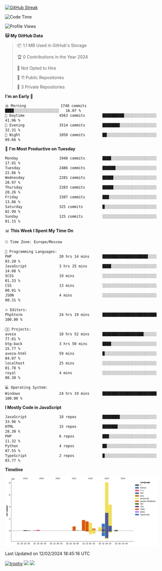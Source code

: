 [![GitHub Streak](https://github-readme-streak-stats.herokuapp.com/?user=yogik10)](https://git.io/streak-stats)
<!--START_SECTION:waka-->
![Code Time](http://img.shields.io/badge/Code%20Time-228%20hrs%2032%20mins-blue)

![Profile Views](http://img.shields.io/badge/Profile%20Views-0-blue)

**🐱 My GitHub Data** 

> 📦 1.1 MB Used in GitHub's Storage 
 > 
> 🏆 0 Contributions in the Year 2024
 > 
> 🚫 Not Opted to Hire
 > 
> 📜 11 Public Repositories 
 > 
> 🔑 3 Private Repositories 
 > 
**I'm an Early 🐤** 

```text
🌞 Morning                1748 commits        ████░░░░░░░░░░░░░░░░░░░░░   16.07 % 
🌆 Daytime                4563 commits        ██████████░░░░░░░░░░░░░░░   41.96 % 
🌃 Evening                3514 commits        ████████░░░░░░░░░░░░░░░░░   32.31 % 
🌙 Night                  1050 commits        ██░░░░░░░░░░░░░░░░░░░░░░░   09.66 % 
```
📅 **I'm Most Productive on Tuesday** 

```text
Monday                   1948 commits        ████░░░░░░░░░░░░░░░░░░░░░   17.91 % 
Tuesday                  2486 commits        ██████░░░░░░░░░░░░░░░░░░░   22.86 % 
Wednesday                2281 commits        █████░░░░░░░░░░░░░░░░░░░░   20.97 % 
Thursday                 2203 commits        █████░░░░░░░░░░░░░░░░░░░░   20.26 % 
Friday                   1507 commits        ███░░░░░░░░░░░░░░░░░░░░░░   13.86 % 
Saturday                 325 commits         █░░░░░░░░░░░░░░░░░░░░░░░░   02.99 % 
Sunday                   125 commits         ░░░░░░░░░░░░░░░░░░░░░░░░░   01.15 % 
```


📊 **This Week I Spent My Time On** 

```text
🕑︎ Time Zone: Europe/Moscow

💬 Programming Languages: 
PHP                      20 hrs 14 mins      █████████████████████░░░░   83.20 % 
JavaScript               3 hrs 25 mins       ████░░░░░░░░░░░░░░░░░░░░░   14.08 % 
SCSS                     19 mins             ░░░░░░░░░░░░░░░░░░░░░░░░░   01.33 % 
CSS                      13 mins             ░░░░░░░░░░░░░░░░░░░░░░░░░   00.91 % 
JSON                     4 mins              ░░░░░░░░░░░░░░░░░░░░░░░░░   00.31 % 

🔥 Editors: 
PhpStorm                 24 hrs 19 mins      █████████████████████████   100.00 % 

🐱‍💻 Projects: 
aveza                    18 hrs 52 mins      ███████████████████░░░░░░   77.61 % 
btg-back                 3 hrs 50 mins       ████░░░░░░░░░░░░░░░░░░░░░   15.77 % 
aveza-html               59 mins             █░░░░░░░░░░░░░░░░░░░░░░░░   04.07 % 
localhost                25 mins             ░░░░░░░░░░░░░░░░░░░░░░░░░   01.78 % 
royal                    4 mins              ░░░░░░░░░░░░░░░░░░░░░░░░░   00.30 % 

💻 Operating System: 
Windows                  24 hrs 19 mins      █████████████████████████   100.00 % 
```

**I Mostly Code in JavaScript** 

```text
JavaScript               18 repos            ████████░░░░░░░░░░░░░░░░░   33.96 % 
HTML                     15 repos            ███████░░░░░░░░░░░░░░░░░░   28.30 % 
PHP                      6 repos             ███░░░░░░░░░░░░░░░░░░░░░░   11.32 % 
Python                   4 repos             ██░░░░░░░░░░░░░░░░░░░░░░░   07.55 % 
TypeScript               2 repos             █░░░░░░░░░░░░░░░░░░░░░░░░   03.77 % 
```



**Timeline**

![Lines of Code chart](https://raw.githubusercontent.com/Yogik10/Yogik10/main/assets/bar_graph.png)


 Last Updated on 12/02/2024 18:45:16 UTC
<!--END_SECTION:waka-->
[![trophy](https://github-profile-trophy.vercel.app/?username=yogik10)](https://github.com/ryo-ma/github-profile-trophy)
![](https://github-profile-summary-cards.vercel.app/api/cards/profile-details?username=yogik10&theme=solarized_dark)
![](https://github-profile-summary-cards.vercel.app/api/cards/most-commit-language?username=yogik10&theme=solarized_dark)



